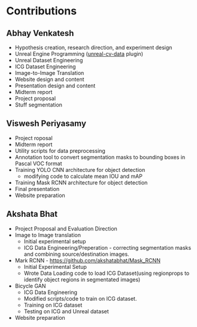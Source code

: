 # Contributions

## Abhay Venkatesh

* Hypothesis creation, research direction, and experiment design
* Unreal Engine Programming ([unreal-cv-data](https://github.com/abhay-venkatesh/unreal-cv-data) plugin)
* Unreal Dataset Engineering
* ICG Dataset Engineering
* Image-to-Image Translation
* Website design and content
* Presentation design and content
* Midterm report
* Project proposal
* Stuff segmentation

  
## Viswesh Periyasamy

* Project roposal
* Midterm report
* Utility scripts for data preprocessing
* Annotation tool to convert segmentation masks to bounding boxes in Pascal VOC format
* Training YOLO CNN architecture for object detection
  * modifying code to calculate mean IOU and mAP
* Training Mask RCNN architecture for object detection
* Final presentation
* Website preparation
  
## Akshata Bhat

* Project Proposal and Evaluation Direction
* Image to Image translation
  * Initial experimental setup
  * ICG Data Engineering/Preperation - correcting segmentation masks and combining source/destination images.
* Mark RCNN - https://github.com/akshatabhat/Mask_RCNN
  * Initial Experimental Setup 
  * Wrote Data Loading code to load ICG Dataset(using regionprops to identify object regions in segmentated images)
* Bicycle GAN
  * ICG Data Engineering
  * Modified scripts/code to train on ICG dataset.
  * Training on ICG dataset
  * Testing on ICG and Unreal dataset
 * Website preparation

